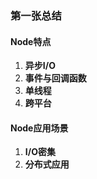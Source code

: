 ###  第一张总结

#### Node特点
1. **异步I/O**
2. **事件与回调函数** 
3. **单线程** 
4. **跨平台** 

#### Node应用场景
1. **I/O密集**
2. **分布式应用** 
